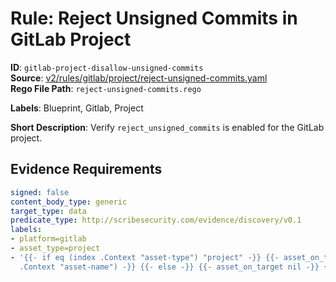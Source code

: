 # Rule: Reject Unsigned Commits in GitLab Project

**ID**: `gitlab-project-disallow-unsigned-commits`  
**Source**: [v2/rules/gitlab/project/reject-unsigned-commits.yaml](scribe-public/sample-policies.git/v2/rules/gitlab/project/reject-unsigned-commits.yaml)  
**Rego File Path**: `reject-unsigned-commits.rego`  

**Labels**: Blueprint, Gitlab, Project

**Short Description**: Verify `reject_unsigned_commits` is enabled for the GitLab project.

## Evidence Requirements

```yaml
signed: false
content_body_type: generic
target_type: data
predicate_type: http://scribesecurity.com/evidence/discovery/v0.1
labels:
- platform=gitlab
- asset_type=project
- '{{- if eq (index .Context "asset-type") "project" -}} {{- asset_on_target (index
  .Context "asset-name") -}} {{- else -}} {{- asset_on_target nil -}} {{- end -}}'
```
